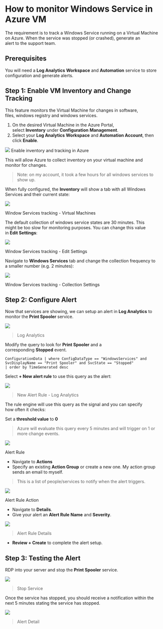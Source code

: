 # How to monitor Windows Service in Azure VM  

The requirement is to track a Windows Service running on a Virtual Machine on Azure. When the service was stopped (or crashed), generate an  
alert to the support team.  

## Prerequisites

You will need a **Log Analytics** **Workspace** and **Automation** service to store configuration and generate alerts.  

## Step 1: Enable VM Inventory and Change Tracking 

This feature monitors the Virtual Machine for changes in software,  
files, windows registry and windows services.  

1. On the desired Virtual Machine in the Azure Portal, select **Inventory** under **Configuration** **Management**.
2. Select your **Log Analytics** **Workspace** and **Automation Account**, then click **Enable**.

[![](https://www.smcculloch.com/static/2dda83a6c1a9e72ffefffa52d297ad0a/fcda8/inventory.png)](https://www.smcculloch.com/static/2dda83a6c1a9e72ffefffa52d297ad0a/fcda8/inventory.png)
Enable inventory and tracking in Azure  

This will allow Azure to collect inventory on your virtual machine and monitor for changes.  

> Note: on my account, it took a few hours for all windows services to show up.  

When fully configured, the **Inventory** will show a tab with all Windows Services and their current state:  

[![](https://www.smcculloch.com/static/6451555399420f4ad8e59e567f527b68/fcda8/win-services.png)](https://www.smcculloch.com/static/6451555399420f4ad8e59e567f527b68/fcda8/win-services.png)

Window Services tracking - Virtual Machines  

The default collection of windows service states are 30 minutes. This  
might be too slow for monitoring purposes. You can change this value  
in **Edit Settings**:

[![](https://www.smcculloch.com/static/53af6aa37f3077580351bfca1eef9190/fcda8/edit-settings.png)](https://www.smcculloch.com/static/53af6aa37f3077580351bfca1eef9190/fcda8/edit-settings.png)

Window Services tracking - Edit Settings  

Navigate to **Windows Services** tab and change the collection frequency to a smaller number (e.g. 2 minutes):  

[![](https://www.smcculloch.com/static/b770252c9057008b8d0ff49a28fc5334/fcda8/win-services-collection.png)](https://www.smcculloch.com/static/b770252c9057008b8d0ff49a28fc5334/fcda8/win-services-collection.png)

Window Services tracking - Collection Settings  

## Step 2: Configure Alert

Now that services are showing, we can setup an alert in **Log Analytics** to monitor the **Print Spooler** service.

[![](https://www.smcculloch.com/static/1c9b21cde33c9c667dd13c632b0c7738/fcda8/log-analytics-1.png)](https://www.smcculloch.com/static/1c9b21cde33c9c667dd13c632b0c7738/fcda8/log-analytics-1.png)
>Log Analytics

Modify the query to look for **Print Spooler** and a corresponding **Stopped** event.

```Plain
ConfigurationData | where ConfigDataType == "WindowsServices" and SvcDisplayName == "Print Spooler" and SvcState == "Stopped"
| order by TimeGenerated desc
```

Select **+ New alert rule** to use this query as the alert:  

[![](https://www.smcculloch.com/static/5a33cfda35105a777a7ce44891322abd/fcda8/new-alert-rule.png)](https://www.smcculloch.com/static/5a33cfda35105a777a7ce44891322abd/fcda8/new-alert-rule.png)
> New Alert Rule - Log Analytics  

The rule engine will use this query as the signal and you can specify  
how often it checks:  

Set a **threshold value** to **0**

> Azure will evaluate this query every 5 minutes and will trigger on 1 or more change events.  

[![](https://www.smcculloch.com/static/9b9fbc019ac4c6ae62d1cf27fb112d1d/fcda8/alert-rule.png)](https://www.smcculloch.com/static/9b9fbc019ac4c6ae62d1cf27fb112d1d/fcda8/alert-rule.png)

Alert Rule

- Navigate to **Actions**
- Specify an existing **Action Group** or create a new one. My action group sends an email to myself. 

> This is a list of people/services to notify when the alert triggers.  

[![](https://www.smcculloch.com/static/f40a3e765e060313048e3cc5d1f665d3/fcda8/alert-rule-action.png)](https://www.smcculloch.com/static/f40a3e765e060313048e3cc5d1f665d3/fcda8/alert-rule-action.png)

Alert Rule Action

- Navigate to **Details**.
- Give your alert an **Alert Rule** **Name** and **Severity**.

[![](https://www.smcculloch.com/static/f66bdbc5ab6efafabe517533d0cdfb5d/fcda8/alert-rule-details.png)](https://www.smcculloch.com/static/f66bdbc5ab6efafabe517533d0cdfb5d/fcda8/alert-rule-details.png)

> Alert Rule Details

- **Review + Create** to complete the alert setup.

## Step 3: Testing the Alert

RDP into your server and stop the **Print Spooler** service.

[![](https://www.smcculloch.com/static/cf2072d30832c0d971ff66765faa6695/fcda8/stop-service.png)](https://www.smcculloch.com/static/cf2072d30832c0d971ff66765faa6695/fcda8/stop-service.png)
> Stop Service

Once the service has stopped, you should receive a notification within the next 5 minutes stating the service has stopped.  

[![](https://www.smcculloch.com/static/0fe760d1420c46e1705dda489d9ffe55/fcda8/alert-detail.png)](https://www.smcculloch.com/static/0fe760d1420c46e1705dda489d9ffe55/fcda8/alert-detail.png)
> Alert Detail